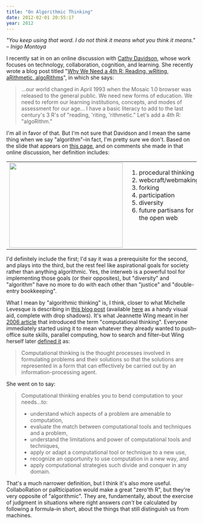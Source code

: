 ```yaml
---
title: "On Algorithmic Thinking"
date: 2012-02-01 20:55:17
year: 2012
---
```

<em>"You keep using that word. I do not think it means what you think it means."
&ndash; Inigo Montoya</em>

I recently sat in on an online discussion with <a href="http://en.wikipedia.org/wiki/Cathy_Davidson">Cathy Davidson</a>, whose work focuses on technology, collaboration, cognition, and learning. She recently wrote a blog post titled "<a href="http://dmlcentral.net/blog/cathy-davidson/why-we-need-4th-r-reading-writing-arithmetic-algorithms">Why We Need a 4th R: Reading, wRiting, aRithmetic, algoRithms</a>", in which she says:
<blockquote>...our world changed in April 1993 when the Mosaic 1.0 browser was released to the general public. We need new forms of education. We need to reform our learning institutions, concepts, and modes of assessment for our age... I have a basic literacy to add to the last century's 3 R's of "reading, 'riting, 'rithmetic." Let's add a 4th R: "algoRithm."</blockquote>
I'm all in favor of that. But I'm not sure that Davidson and I mean the same thing when we say "algorithm"–in fact, I'm pretty sure we don't. Based on the slide that appears on <a href="http://openmatt.wordpress.com/2012/01/30/teaching-the-fourth-r/">this page</a>, and on comments she made in that online discussion, her definition includes:
<table>
<tbody>
<tr>
<td valign="top"><img title="algorithmic-thinking-cathy-davidson-004" src="{{'/files/2012/02/algorithmic-thinking-cathy-davidson-004-300x225.jpg' | relative_url}}" alt="" width="300" height="225" /></td>
<td valign="top">
<ol>
	<li>procedural thinking</li>
	<li>webcraft/webmaking</li>
	<li>forking</li>
	<li>participation</li>
	<li>diversity</li>
	<li>future partisans for the open web</li>
</ol>
</td>
</tr>
</tbody>
</table>
I'd definitely include the first; I'd say it was a prerequisite for the second, and plays into the third, but the rest feel like aspirational goals for society rather than anything algorithmic. Yes, the interweb is a powerful tool for implementing those goals (or their opposites), but "diversity" and "algorithm" have no more to do with each other than "justice" and "double-entry bookkeeping".

What I mean by "algorithmic thinking" is, I think, closer to what Michelle Levesque is describing in <a href="http://rwxweb.wordpress.com/2012/01/31/teaching-algorithmic-thinking/">this blog post</a> (available <a href="http://rwxweb.wordpress.com/2012/01/30/web-literacy-skills-now-in-diagram-form/">here</a> as a handy visual aid, complete with drop shadows). It's what Jeannette Wing meant in her <a href="http://www.cs.cmu.edu/afs/cs/usr/wing/www/publications/Wing06.pdf">2006 article</a> that introduced the term "computational thinking". Everyone immediately started using it to mean whatever they already wanted to push–office suite skills, parallel computing, how to search and filter–but Wing herself later <a href="http://computinged.wordpress.com/2011/03/22/a-definition-of-computational-thinking-from-jeanette-wing/">defined it</a> as:
<blockquote>Computational thinking is the thought processes involved in formulating problems and their solutions so that the solutions are represented in a form that can effectively be carried out by an information-processing agent.</blockquote>
She went on to say:
<blockquote>Computational thinking enables you to bend computation to your needs...to:
<ul>
	<li>understand which aspects of a problem are amenable to computation,</li>
	<li>evaluate the match between computational tools and techniques and a problem,</li>
	<li>understand the limitations and power of computational tools and techniques,</li>
	<li>apply or adapt a computational tool or technique to a new use,</li>
	<li>recognize an opportunity to use computation in a new way, and</li>
	<li>apply computational strategies such divide and conquer in any domain.</li>
</ul>
</blockquote>
That's a much narrower definition, but I think it's also more useful. CollaboRation or paRticipation would make a great "zero'th R", but they're very opposite of "algorithmic". They are, fundamentally, about the exercise of judgment in situations where right answers <em>can't</em> be calculated by following a formula–in short, about the things that still distinguish us from machines.
